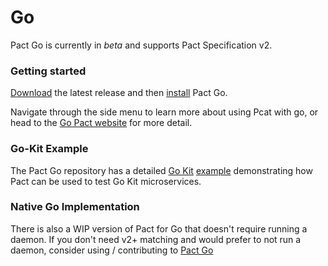 # Go

Pact Go is currently in *beta* and supports Pact Specification v2.

### Getting started

[Download](https://github.com/pact-foundation/pact-go/releases) the latest release and then [install](https://github.com/pact-foundation/pact-go#installation) Pact Go.

Navigate through the side menu to learn more about using Pcat with go, or head to the [Go Pact website](https://github.com/pact-foundation/pact-go) for more detail.

### Go-Kit Example

The Pact Go repository has a detailed [Go Kit](https://github.com/go-kit/kit) [example](https://github.com/pact-foundation/pact-go/tree/master/examples/go-kit)
demonstrating how Pact can be used to test Go Kit microservices.


### Native Go Implementation

There is also a WIP version of Pact for Go that doesn't require running a daemon. If you don't need v2+ matching and would prefer to not run a daemon, consider using / contributing to [Pact Go](https://github.com/SEEK-Jobs/pact-go)
